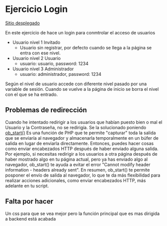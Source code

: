 # Ejercicio Login

[Sitio desplegado](https://oswaldo.dev/ejercicios/login/)

En este ejercicio de hace un login para conmtrolar el acceso de usuarios
- Usuario nivel 1 Invitado
    - Usuario sin registrar, por defecto cuando se llega a la página se entra con ese nivel.
- Usuario nivel 2 Usuario 
    - usuario: usuario, password: 1234
- Usuario nivel 3 Administrador
    - usuario: administrador, password: 1234

Según el nivel de usuario accede con diferente nivel pasado por una variable de sesión.
Cuando se vuelve a la página de inicio se borra el nivel con el que se ha entrado.

## Problemas de redirección
Cuando he intentado redirigir a los usuarios que habían puesto bien o mal el Usuario y la Contraseña, no se redirigía.
Se la solucionado poniendo [ob_start()](https://www.php.net/manual/en/function.ob-start.php)
Es una función de PHP que te permite "capturar" toda la salida que se enviaría al navegador y almacenarla temporalmente en un búfer de salida en lugar de enviarla directamente. Entonces, puedes hacer cosas como enviar encabezados HTTP después de haber enviado alguna salida.
Por ejemplo, si necesitas redirigir a los usuarios a otra página después de haber mostrado algo en tu página actual, pero ya has enviado algo al navegador, ob_start() te ayuda a evitar el error "Cannot modify header information - headers already sent".
En resumen, ob_start() te permite posponer el envío de salida al navegador, lo que te da más flexibilidad para realizar acciones adicionales, como enviar encabezados HTTP, más adelante en tu script.

## Falta por hacer
Un css para que se vea mejor pero la función principal que es mas dirigida a backend está acabada